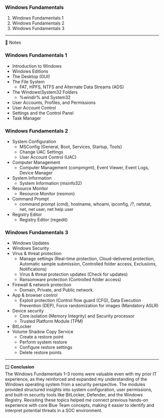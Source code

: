 ### Windows Fundamentals
1. Windows Fundamentals 1
2. Windows Fundamentals 2
3. Windows Fundamentals 3
---
📝 Notes
### Windows Fundamentals 1
- Introduction to Windows
- Windows Editions
- The Desktop (GUI)
- The File System
  - FAT, HPFS, NTFS and Alternate Data Streams (ADS)
- The Windows\System32 Folders
  - %windir% and System32
- User Accounts, Profiles, and Permissions
- User Account Control
- Settings and the Control Panel
- Task Manager

### Windows Fundamentals 2
- System Configuration
  - MSConfig (General, Boot, Services, Startup, Tools)
  - Change UAC Settings
  - User Account Control (UAC)
- Computer Management
  - Computer Management (compmgmt), Event Viewer, Event Logs, Device Manager
- System Information
  - System Information (msinfo32)
- Resource Monitor
  - Resource Monitor (resmon)
- Command Prompt
  - command prompt (cmd), hostname, whoami, ipconfig, /?, netstat, net, net user, net help user
- Registry Editor
  - Registry Editor (regedit)

### Windows Fundamentals 3
- Windows Updates
- Windows Security
- Virus & threat protection
  - Manage settings (Real-time protection, Cloud-delivered protection, Automatic sample submission, Controlled folder access, Exclusions, Notifications)
  - Virus & threat protection updates (Check for updates)
  - Ransomware protection (Controlled folder access)
- Firewall & network protection
  - Domain, Private, and Public network.
- App & browser control
  - Exploit protection (Control flow guard (CFG), Data Execution Prevention (DEP), Force randomization for images (Mandatory ASLR)
- Device security
  - Core isolation (Memory Integrity) and Security processor
  - Trusted Platform Module (TPM)
- BitLocker
- Volume Shadow Copy Service
  - Create a restore point
  - Perform system restore
  - Configure restore settings
  - Delete restore points
---
🪟 **Conclusion** </br>
The Windows Fundamentals 1–3 rooms were valuable even with my prior IT experience, as they reinforced and expanded my understanding of the Windows operating system from a security perspective. The modules provided structured insights into system configuration, user permissions, and built-in security tools like BitLocker, Defender, and the Windows Registry. Revisiting these topics helped me connect previous hands-on experience with core Blue Team concepts, making it easier to identify and interpret potential threats in a SOC environment.




